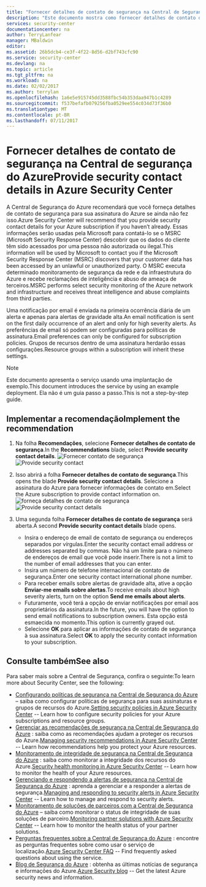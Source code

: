 ```yaml
---
title: "Fornecer detalhes de contato de segurança na Central de Segurança do Azure | Microsoft Docs"
description: "Este documento mostra como fornecer detalhes de contato de segurança na Central de Segurança do Azure."
services: security-center
documentationcenter: na
author: TerryLanfear
manager: MBaldwin
editor: 
ms.assetid: 26b5dcb4-ce3f-4f22-8d56-d2bf743cfc90
ms.service: security-center
ms.devlang: na
ms.topic: article
ms.tgt_pltfrm: na
ms.workload: na
ms.date: 02/02/2017
ms.author: terrylan
ms.openlocfilehash: 1a6e5e915745dd3588fbc54b353daa947b1c4289
ms.sourcegitcommit: f537befafb079256fba0529ee554c034d73f36b0
ms.translationtype: MT
ms.contentlocale: pt-BR
ms.lasthandoff: 07/11/2017
---
```

# <a name="provide-security-contact-details-in-azure-security-center"></a><span data-ttu-id="40f06-103">Fornecer detalhes de contato de segurança na Central de segurança do Azure</span><span class="sxs-lookup"><span data-stu-id="40f06-103">Provide security contact details in Azure Security Center</span></span>
<span data-ttu-id="40f06-104">A Central de Segurança do Azure recomendará que você forneça detalhes de contato de segurança para sua assinatura do Azure se ainda não fez isso.</span><span class="sxs-lookup"><span data-stu-id="40f06-104">Azure Security Center will recommend that you provide security contact details for your Azure subscription if you haven’t already.</span></span> <span data-ttu-id="40f06-105">Essas informações serão usadas pela Microsoft para contatá-lo se o MSRC (Microsoft Security Response Center) descobrir que os dados do cliente têm sido acessados por uma pessoa não autorizada ou ilegal.</span><span class="sxs-lookup"><span data-stu-id="40f06-105">This information will be used by Microsoft to contact you if the Microsoft Security Response Center (MSRC) discovers that your customer data has been accessed by an unlawful or unauthorized party.</span></span> <span data-ttu-id="40f06-106">O MSRC executa determinado monitoramento de segurança da rede e da infraestrutura do Azure e recebe reclamações de inteligência e abuso de ameaça de terceiros.</span><span class="sxs-lookup"><span data-stu-id="40f06-106">MSRC performs select security monitoring of the Azure network and infrastructure and receives threat intelligence and abuse complaints from third parties.</span></span>

<span data-ttu-id="40f06-107">Uma notificação por email é enviada na primeira ocorrência diária de um alerta e apenas para alertas de gravidade alta.</span><span class="sxs-lookup"><span data-stu-id="40f06-107">An email notification is sent on the first daily occurrence of an alert and only for high severity alerts.</span></span> <span data-ttu-id="40f06-108">As preferências de email só podem ser configuradas para políticas de assinatura.</span><span class="sxs-lookup"><span data-stu-id="40f06-108">Email preferences can only be configured for subscription policies.</span></span> <span data-ttu-id="40f06-109">Grupos de recursos dentro de uma assinatura herdarão essas configurações.</span><span class="sxs-lookup"><span data-stu-id="40f06-109">Resource groups within a subscription will inherit these settings.</span></span>

> [!NOTE]
> <span data-ttu-id="40f06-110">Este documento apresenta o serviço usando uma implantação de exemplo.</span><span class="sxs-lookup"><span data-stu-id="40f06-110">This document introduces the service by using an example deployment.</span></span>  <span data-ttu-id="40f06-111">Ela não é um guia passo a passo.</span><span class="sxs-lookup"><span data-stu-id="40f06-111">This is not a step-by-step guide.</span></span>
>
>

## <a name="implement-the-recommendation"></a><span data-ttu-id="40f06-112">Implementar a recomendação</span><span class="sxs-lookup"><span data-stu-id="40f06-112">Implement the recommendation</span></span>
1. <span data-ttu-id="40f06-113">Na folha **Recomendações**, selecione **Fornecer detalhes de contato de segurança**.</span><span class="sxs-lookup"><span data-stu-id="40f06-113">In the **Recommendations** blade, select **Provide security contact details**.</span></span>
   <span data-ttu-id="40f06-114">![Fornecer contato de segurança][1]</span><span class="sxs-lookup"><span data-stu-id="40f06-114">![Provide security contact][1]</span></span>
2. <span data-ttu-id="40f06-115">Isso abrirá a folha **Fornecer detalhes de contato de segurança**.</span><span class="sxs-lookup"><span data-stu-id="40f06-115">This opens the blade **Provide security contact details**.</span></span> <span data-ttu-id="40f06-116">Selecione a assinatura do Azure para fornecer informações de contato em.</span><span class="sxs-lookup"><span data-stu-id="40f06-116">Select the Azure subscription to provide contact information on.</span></span>
   <span data-ttu-id="40f06-117">![forneça detalhes de contato de segurança][2]</span><span class="sxs-lookup"><span data-stu-id="40f06-117">![Provide security contact details][2]</span></span>
3. <span data-ttu-id="40f06-118">Uma segunda folha **Fornecer detalhes de contato de segurança** será aberta.</span><span class="sxs-lookup"><span data-stu-id="40f06-118">A second **Provide security contact details** blade opens.</span></span>

   * <span data-ttu-id="40f06-119">Insira o endereço de email de contato de segurança ou endereços separados por vírgulas.</span><span class="sxs-lookup"><span data-stu-id="40f06-119">Enter the security contact email address or addresses separated by commas.</span></span> <span data-ttu-id="40f06-120">Não há um limite para o número de endereços de email que você pode inserir.</span><span class="sxs-lookup"><span data-stu-id="40f06-120">There is not a limit to the number of email addresses that you can enter.</span></span>
   * <span data-ttu-id="40f06-121">Insira um número de telefone internacional de contato de segurança.</span><span class="sxs-lookup"><span data-stu-id="40f06-121">Enter one security contact international phone number.</span></span>
   * <span data-ttu-id="40f06-122">Para receber emails sobre alertas de gravidade alta, ative a opção **Enviar-me emails sobre alertas**.</span><span class="sxs-lookup"><span data-stu-id="40f06-122">To receive emails about high severity alerts, turn on the option **Send me emails about alerts**.</span></span>
   * <span data-ttu-id="40f06-123">Futuramente, você terá a opção de enviar notificações por email aos proprietários da assinatura.</span><span class="sxs-lookup"><span data-stu-id="40f06-123">In the future, you will have the option to send email notifications to subscription owners.</span></span> <span data-ttu-id="40f06-124">Esta opção está esmaecida no momento.</span><span class="sxs-lookup"><span data-stu-id="40f06-124">This option is currently grayed out.</span></span>
   * <span data-ttu-id="40f06-125">Selecione **OK** para aplicar as informações de contato de segurança à sua assinatura.</span><span class="sxs-lookup"><span data-stu-id="40f06-125">Select **OK** to apply the security contact information to your subscription.</span></span>

## <a name="see-also"></a><span data-ttu-id="40f06-126">Consulte também</span><span class="sxs-lookup"><span data-stu-id="40f06-126">See also</span></span>
<span data-ttu-id="40f06-127">Para saber mais sobre a Central de Segurança, confira o seguinte:</span><span class="sxs-lookup"><span data-stu-id="40f06-127">To learn more about Security Center, see the following:</span></span>

* <span data-ttu-id="40f06-128">[Configurando políticas de segurança na Central de Segurança do Azure](security-center-policies.md) – saiba como configurar políticas de segurança para suas assinaturas e grupos de recursos do Azure.</span><span class="sxs-lookup"><span data-stu-id="40f06-128">[Setting security policies in Azure Security Center](security-center-policies.md) -- Learn how to configure security policies for your Azure subscriptions and resource groups.</span></span>
* <span data-ttu-id="40f06-129">[Gerenciar as recomendações de segurança na Central de Segurança do Azure](security-center-recommendations.md) : saiba como as recomendações ajudam a proteger os recursos do Azure.</span><span class="sxs-lookup"><span data-stu-id="40f06-129">[Managing security recommendations in Azure Security Center](security-center-recommendations.md) -- Learn how recommendations help you protect your Azure resources.</span></span>
* <span data-ttu-id="40f06-130">[Monitoramento de integridade de segurança na Central de Segurança do Azure](security-center-monitoring.md) : saiba como monitorar a integridade dos recursos do Azure.</span><span class="sxs-lookup"><span data-stu-id="40f06-130">[Security health monitoring in Azure Security Center](security-center-monitoring.md) -- Learn how to monitor the health of your Azure resources.</span></span>
* <span data-ttu-id="40f06-131">[Gerenciando e respondendo a alertas de segurança na Central de Segurança do Azure](security-center-managing-and-responding-alerts.md) : aprenda a gerenciar e a responder a alertas de segurança.</span><span class="sxs-lookup"><span data-stu-id="40f06-131">[Managing and responding to security alerts in Azure Security Center](security-center-managing-and-responding-alerts.md) -- Learn how to manage and respond to security alerts.</span></span>
* <span data-ttu-id="40f06-132">[Monitoramento de soluções de parceiros com a Central de Segurança do Azure](security-center-partner-solutions.md) – saiba como monitorar o status de integridade de suas soluções de parceiro.</span><span class="sxs-lookup"><span data-stu-id="40f06-132">[Monitoring partner solutions with Azure Security Center](security-center-partner-solutions.md) -- Learn how to monitor the health status of your partner solutions.</span></span>
* <span data-ttu-id="40f06-133">[Perguntas frequentes sobre a Central de Segurança do Azure](security-center-faq.md) : encontre as perguntas frequentes sobre como usar o serviço de localização.</span><span class="sxs-lookup"><span data-stu-id="40f06-133">[Azure Security Center FAQ](security-center-faq.md) -- Find frequently asked questions about using the service.</span></span>
* <span data-ttu-id="40f06-134">[Blog de Segurança do Azure](http://blogs.msdn.com/b/azuresecurity/) : obtenha as últimas notícias de segurança e informações do Azure.</span><span class="sxs-lookup"><span data-stu-id="40f06-134">[Azure Security blog](http://blogs.msdn.com/b/azuresecurity/) -- Get the latest Azure security news and information.</span></span>

<!--Image references-->
[1]: ./media/security-center-provide-security-contacts/provide-contacts.png
[2]:./media/security-center-provide-security-contacts/provide-contact-details.png
